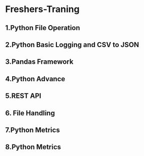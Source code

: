 # Freshers-Traning

## 1.Python File Operation

## 2.Python Basic Logging and CSV to JSON

## 3.Pandas Framework

## 4.Python Advance

## 5.REST API

## 6. File Handling

## 7.Python Metrics

## 8.Python Metrics
